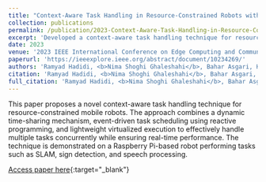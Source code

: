 ```yaml
---
title: "Context-Aware Task Handling in Resource-Constrained Robots with Virtualization"
collection: publications
permalink: /publication/2023-Context-Aware-Task-Handling-in-Resource-Constrained-Robots-with-Virtualization
excerpt: 'Developed a context-aware task handling technique for resource-constrained mobile robots, enabling concurrent execution of critical tasks with improved real-time performance.'
date: 2023
venue: '2023 IEEE International Conference on Edge Computing and Communications (EDGE)'
paperurl: 'https://ieeexplore.ieee.org/abstract/document/10234269/'
authors: 'Ramyad Hadidi, <b>Nima Shoghi Ghaleshahi</b>, Bahar Asgari, Hyesoon Kim'
citation: 'Ramyad Hadidi, <b>Nima Shoghi Ghaleshahi</b>, Bahar Asgari, Hyesoon Kim, 2023 IEEE International Conference on Edge Computing and Communications …, 2023'
full_citation: 'Ramyad Hadidi, <b>Nima Shoghi Ghaleshahi</b>, Bahar Asgari, Hyesoon Kim, 2023 IEEE International Conference on Edge Computing and Communications …, 2023'
---
```


This paper proposes a novel context-aware task handling technique for resource-constrained mobile robots. The approach combines a dynamic time-sharing mechanism, event-driven task scheduling using reactive programming, and lightweight virtualized execution to effectively handle multiple tasks concurrently while ensuring real-time performance. The technique is demonstrated on a Raspberry Pi-based robot performing tasks such as SLAM, sign detection, and speech processing.

[Access paper here](https://ieeexplore.ieee.org/abstract/document/10234269/){:target="_blank"}
